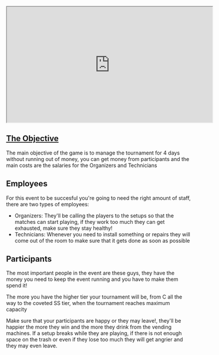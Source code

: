 <iframe width="560" height="315" src="https://www.youtube.com/embed/zQWTpzhywpc"></iframe>
<h2><u>The Objective</u></h2>
<p>
The main objective of the game is to manage the tournament for 4 days without running out of money, you can get money from participants and the main costs are the salaries for the Organizers and Technicians
</p>
<h2>Employees</h2>
<p>
For this event to be succesful you're going to need the right amount of staff, there are two types of employees:
	<ul>
		<li>Organizers: They'll be calling the players to the setups so that the matches can start playing, if they work too much they can get exhausted, make sure they stay healthy!</li>
		<li>Technicians: Whenever you need to install something or repairs they will come out of the room to make sure that it gets done as soon as possible</li>
	</ul>
</p>
<h2>Participants</h2>
<p>
The most important people in the event are these guys, they have the money you need to keep the event running and you have to make them spend it!
</p>
<p>
The more you have the higher tier your tournament will be, from C all the way to the coveted SS tier, when the tournament reaches maximum capacity
</p>
<p>
Make sure that your participants are happy or they may leave!, they'll be happier the more they win and the more they drink from the vending machines. If a setup breaks while they are playing, if there is not enough space on the trash or even if they lose too much they will get angrier and they may even leave.
</p>